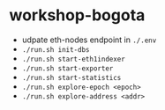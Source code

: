 # workshop-bogota

- udpate eth-nodes endpoint in `./.env`
- `./run.sh init-dbs`
- `./run.sh start-eth1indexer`
- `./run.sh start-exporter`
- `./run.sh start-statistics`
- `./run.sh explore-epoch <epoch>`
- `./run.sh explore-address <addr>`
